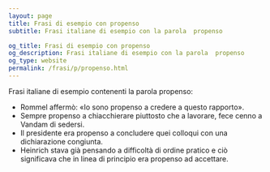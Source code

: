 ```yaml
---
layout: page
title: Frasi di esempio con propenso 
subtitle: Frasi italiane di esempio con la parola  propenso

og_title: Frasi di esempio con propenso 
og_description: Frasi italiane di esempio con la parola  propenso
og_type: website
permalink: /frasi/p/propenso.html
---
```


Frasi italiane di esempio contenenti la parola propenso:


- Rommel affermò: «Io sono propenso a credere a questo rapporto».
- Sempre propenso a chiacchierare piuttosto che a lavorare, fece cenno a Vandam di sedersi.
- Il presidente era propenso a concludere quei colloqui con una dichiarazione congiunta.
- Heinrich stava già pensando a difficoltà di ordine pratico e ciò significava che in linea di principio era propenso ad accettare.
